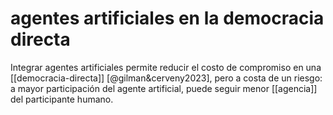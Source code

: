 # agentes artificiales en la democracia directa
Integrar agentes artificiales permite reducir el costo de compromiso en una [[democracia-directa]] [@gilman&cerveny2023], pero a costa de un riesgo: a mayor participación del agente artificial, puede seguir menor [[agencia]] del participante humano.
